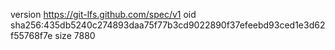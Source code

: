 version https://git-lfs.github.com/spec/v1
oid sha256:435db5240c274893daa75f77b3cd9022890f37efeebd93ced1e3d62f55768f7e
size 7880
